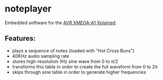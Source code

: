 # noteplayer

Embedded software for the [AVR XMEGA-A1 Xplained](http://www.atmel.com/tools/XMEGA-A1XPLAINED.aspx).

## Features:
- plays a sequence of notes (loaded with "Hot Cross Buns")
- 40KHz audio sampling rate
- stores high-resolution 1Hz sine wave from 0 to π/2
- transforms this table in order to create the full waveform from 0 to 2π
- skips through sine table in order to generate higher frequencies
